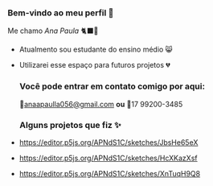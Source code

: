 ### Bem-vindo ao meu perfil 🍓
 
 Me chamo *Ana Paula* 🐈‍⬛🖤

- Atualmento sou estudante do ensino médio 😸
- Utilizarei esse espaço para futuros projetos 💔

  ### Você pode entrar em contato comigo por aqui: 
  📨anaapaulla056@gmail.com
  **ou**
  📲17 99200-3485

  ### Alguns projetos que fiz ✨

- https://editor.p5js.org/APNdS1C/sketches/JbsHe65eX
- https://editor.p5js.org/APNdS1C/sketches/HcXKazXsf
- https://editor.p5js.org/APNdS1C/sketches/XnTuqH9Q8
<!--
APNdS1C/APNdS1C is a ✨ special ✨ repository because its `README.md` (this file) appears on your GitHub profile.
You can click the Preview link to take a look at your changes.
--->
